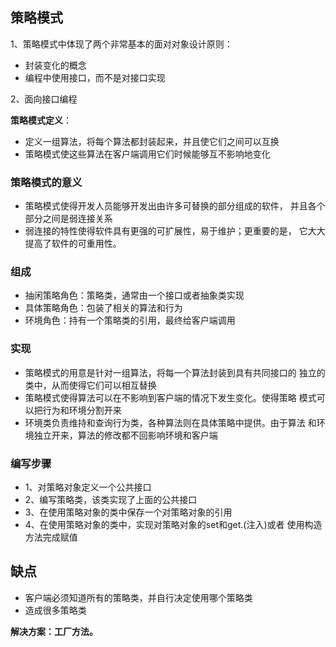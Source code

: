 ## 策略模式
1、策略模式中体现了两个非常基本的面对对象设计原则：
- 封装变化的概念
- 编程中使用接口，而不是对接口实现

2、面向接口编程

**策略模式定义**：
- 定义一组算法，将每个算法都封装起来，并且使它们之间可以互换
- 策略模式使这些算法在客户端调用它们时候能够互不影响地变化

### 策略模式的意义
- 策略模式使得开发人员能够开发出由许多可替换的部分组成的软件，
并且各个部分之间是弱连接关系
- 弱连接的特性使得软件具有更强的可扩展性，易于维护；更重要的是，
它大大提高了软件的可重用性。

### 组成
- 抽闲策略角色：策略类，通常由一个接口或者抽象类实现
- 具体策略角色：包装了相关的算法和行为
- 环境角色：持有一个策略类的引用，最终给客户端调用

### 实现
- 策略模式的用意是针对一组算法，将每一个算法封装到具有共同接口的
独立的类中，从而使得它们可以相互替换
- 策略模式使得算法可以在不影响到客户端的情况下发生变化。使得策略
模式可以把行为和环境分割开来
- 环境类负责维持和查询行为类，各种算法则在具体策略中提供。由于算法
和环境独立开来，算法的修改都不回影响环境和客户端

### 编写步骤
- 1、对策略对象定义一个公共接口
- 2、编写策略类，该类实现了上面的公共接口
- 3、在使用策略对象的类中保存一个对策略对象的引用
- 4、在使用策略对象的类中，实现对策略对象的set和get.(注入)或者
使用构造方法完成赋值

## 缺点
- 客户端必须知道所有的策略类，并自行决定使用哪个策略类
- 造成很多策略类

**解决方案：工厂方法。**